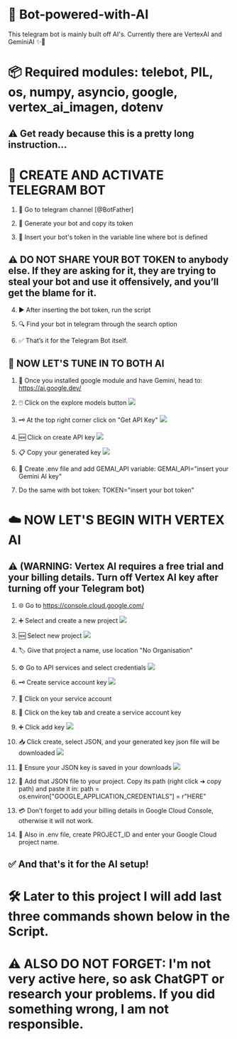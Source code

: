 # 🤖 Bot-powered-with-AI

This telegram bot is mainly built off AI's. Currently there are VertexAI and GeminiAI ✨🤝

# 📦 Required modules: telebot, PIL, os, numpy, asyncio, google, vertex_ai_imagen, dotenv

## ⚠️ Get ready because this is a pretty long instruction...

# 🚀 CREATE AND ACTIVATE TELEGRAM BOT

1. 💬 Go to telegram channel [@BotFather]

2. 🔑 Generate your bot and copy its token

3. 📝 Insert your bot's token in the variable line where bot is defined

## ⚠️ DO NOT SHARE YOUR BOT TOKEN to anybody else. If they are asking for it, they are trying to steal your bot and use it offensively, and you’ll get the blame for it.

4. ▶️ After inserting the bot token, run the script

5. 🔍 Find your bot in telegram through the search option

6. ✅ That’s it for the Telegram Bot itself.

## 🤖 NOW LET'S TUNE IN TO BOTH AI

1. 📡 Once you installed google module and have Gemini, head to: https://ai.google.dev/

2. 🖱️ Click on the explore models button
![](https://github.com/user-attachments/assets/fe3e94cb-f362-4c86-88e1-e3e639fb45ab)
3. 🗝️ At the top right corner click on "Get API Key"
![](https://github.com/user-attachments/assets/b56be7d4-23af-4d4b-a362-aa96a0ab8b65)

4. 🆕 Click on create API key
![](https://github.com/user-attachments/assets/c5aca8d6-584d-41a7-b9e0-94cce89fe330)

5. 📋 Copy your generated key
![](https://github.com/user-attachments/assets/28637b0f-247b-4464-befe-3a5879661427)

6. 📝 Create .env file and add GEMAI_API variable: GEMAI_API="insert your Gemini AI key"

7. Do the same with bot token: TOKEN="insert your bot token"

# ☁️ NOW LET'S BEGIN WITH VERTEX AI

## ⚠️ (WARNING: Vertex AI requires a free trial and your billing details. Turn off Vertex AI key after turning off your Telegram bot)

1. 🌐 Go to https://console.cloud.google.com/

2. ➕ Select and create a new project
![](https://github.com/user-attachments/assets/83a87940-94df-40fb-8f26-7c4181da7de0)

3. 🆕 Select new project
![](https://github.com/user-attachments/assets/5f18443e-a9c4-4e23-b88d-6c6178a3e9be)

4. 🏷️ Give that project a name, use location "No Organisation"

5. ⚙️ Go to API services and select credentials
![](https://github.com/user-attachments/assets/2e6a807a-380c-4e4e-b372-912a539409d7)

6. 🗝️ Create service account key
![](https://github.com/user-attachments/assets/d392893e-8918-41f4-b160-ad8ac99d7766)

7. 👤 Click on your service account

8. 🔑 Click on the key tab and create a service account key
[](https://github.com/user-attachments/assets/39bad852-faf2-4b3d-acdf-595ba98c500b)

9. ➕ Click add key
![](https://github.com/user-attachments/assets/2851c652-df8a-4dec-9b17-414341c25d78)

10. 📥 Click create, select JSON, and your generated key json file will be downloaded
![](https://github.com/user-attachments/assets/1836ac7e-4253-4566-8b42-5628aa59c328)

11. 💾 Ensure your JSON key is saved in your downloads
![](https://github.com/user-attachments/assets/541f1f4c-e105-41a5-8be6-78dd56726db6)

12. 📝 Add that JSON file to your project. Copy its path (right click ➔ copy path) and paste it in:
path = os.environ["GOOGLE_APPLICATION_CREDENTIALS"] = r"HERE"

13. 💳 Don’t forget to add your billing details in Google Cloud Console, otherwise it will not work.

14. 📝 Also in .env file, create PROJECT_ID and enter your Google Cloud project name.

## ✅ And that's it for the AI setup!

# 🛠️ Later to this project I will add last three commands shown below in the Script.

# ⚠️ ALSO DO NOT FORGET: I'm not very active here, so ask ChatGPT or research your problems. If you did something wrong, I am not responsible.
